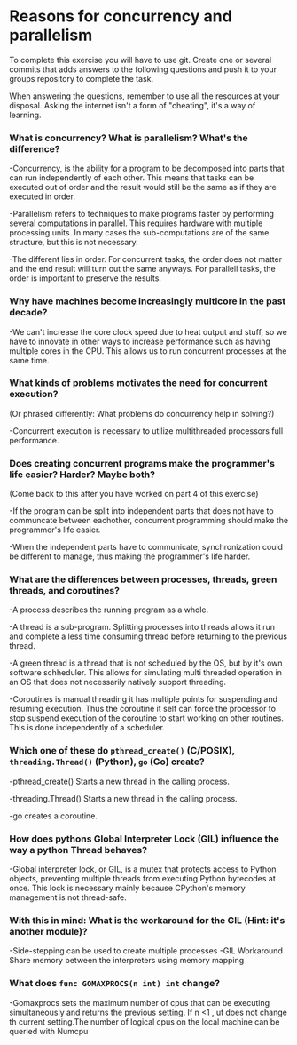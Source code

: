 # Reasons for concurrency and parallelism


To complete this exercise you will have to use git. Create one or several commits that adds answers to the following questions and push it to your groups repository to complete the task.

When answering the questions, remember to use all the resources at your disposal. Asking the internet isn't a form of "cheating", it's a way of learning.

 ### What is concurrency? What is parallelism? What's the difference?

-Concurrency, is the ability for a program to be decomposed into parts that can run independently of each other. This means that tasks can be executed out of order and the result would still be the same as if they are executed in order.

-Parallelism refers to techniques to make programs faster by performing several computations in parallel. This requires hardware with multiple processing units. In many cases the sub-computations are of the same structure, but this is not necessary.

-The different lies in order. For concurrent tasks, the order does not matter and the end result will turn out the same anyways. For parallell tasks, the order is important to preserve the results.
 
 ### Why have machines become increasingly multicore in the past decade?

-We can't increase the core clock speed due to heat output and stuff, so we have to innovate in other ways to increase performance such as having multiple cores in the CPU. This allows us to run concurrent processes at the same time.
 
 ### What kinds of problems motivates the need for concurrent execution?
 (Or phrased differently: What problems do concurrency help in solving?)

-Concurrent execution is necessary to utilize multithreaded processors full performance.
 
 ### Does creating concurrent programs make the programmer's life easier? Harder? Maybe both?
 (Come back to this after you have worked on part 4 of this exercise)

-If the program can be split into independent parts that does not have to communcate between eachother, concurrent programming should make the programmer's life easier.

-When the independent parts have to communicate, synchronization could be different to manage, thus making the programmer's life harder.
 
 ### What are the differences between processes, threads, green threads, and coroutines?
 
-A process describes the running program as a whole.

-A thread is a sub-program. Splitting processes into threads allows it run and complete a less time consuming thread before returning to the previous thread.

-A green thread is a thread that is not scheduled by the OS, but by it's own software schheduler. This allows for simulating multi threaded operation in an OS that does not necessarily natively support threading.

-Coroutines is manual threading it has multiple points for suspending and resuming execution. Thus the coroutine it self can force the processor to stop suspend execution of the coroutine to start working on other routines. This is done independently of a scheduler.
 
 ### Which one of these do `pthread_create()` (C/POSIX), `threading.Thread()` (Python), `go` (Go) create?

-pthread_create() Starts a new thread in the calling process.

-threading.Thread() Starts a new thread in the calling process.

-go creates a coroutine.
 
 ### How does pythons Global Interpreter Lock (GIL) influence the way a python Thread behaves?

-Global interpreter lock, or GIL, is a mutex that protects access to Python objects, preventing multiple threads from executing Python bytecodes at once. This lock is necessary mainly because CPython's memory management is not thread-safe.
 
 ### With this in mind: What is the workaround for the GIL (Hint: it's another module)?

-Side-stepping can be used to create multiple processes -GIL Workaround Share memory between the interpreters using memory mapping
 
 ### What does `func GOMAXPROCS(n int) int` change? 

-Gomaxprocs sets the maximum number of cpus that can be executing simultaneously and returns the previous setting. If n <1 , ut does not change th current setting.The number of logical cpus on the local machine can be queried with Numcpu
